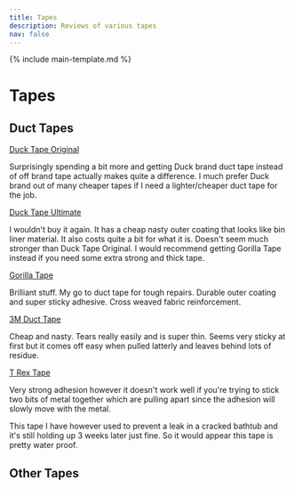 ```yaml
---
title: Tapes
description: Reviews of various tapes
nav: false
---
```


{% include main-template.md %}

# Tapes

## Duct Tapes

[Duck Tape Original]()

Surprisingly spending a bit more and getting Duck brand duct tape instead of off brand tape actually makes quite a difference. I much prefer Duck brand out of many cheaper tapes if I need a lighter/cheaper duct tape for the job.

[Duck Tape Ultimate]()

I wouldn't buy it again. It has a cheap nasty outer coating that looks like bin liner material. It also costs quite a bit for what it is. Doesn't seem much stronger than Duck Tape Original. I would recommend getting Gorilla Tape instead if you need some extra strong and thick tape.

[Gorilla Tape]()

Brilliant stuff. My go to duct tape for tough repairs. Durable outer coating and super sticky adhesive. Cross weaved fabric reinforcement.

[3M Duct Tape]()

Cheap and nasty. Tears really easily and is super thin. Seems very sticky at first but it comes off easy when pulled latterly and leaves behind lots of residue.

[T Rex Tape]()

Very strong adhesion however it doesn't work well if you're trying to stick two bits of metal together which are pulling apart since the adhesion will slowly move with the metal.

This tape I have however used to prevent a leak in a cracked bathtub and it's still holding up 3 weeks later just fine. So it would appear this tape is pretty water proof.

## Other Tapes
